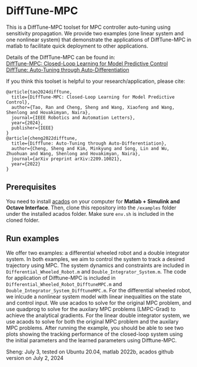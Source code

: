 # DiffTune-MPC

This is a DiffTune-MPC toolset for MPC controller auto-tuning using sensitivity propagation. We provide two examples (one linear system and one nonlinear system) that demonstrate the applications of DiffTune-MPC in matlab to facilitate quick deployment to other applications. 

Details of the DiffTune-MPC can be found in:<br />
[DiffTune-MPC: Closed-Loop Learning for Model Predictive Control](https://arxiv.org/abs/2312.11384)<br />
[DiffTune: Auto-Tuning through Auto-Differentiation](https://arxiv.org/abs/2209.10021)<br />

If you think this toolset is helpful to your research/application, please cite:<br />
```
@article{tao2024difftune,
  title={DiffTune-MPC: Closed-Loop Learning for Model Predictive Control},
  author={Tao, Ran and Cheng, Sheng and Wang, Xiaofeng and Wang, Shenlong and Hovakimyan, Naira},
  journal={IEEE Robotics and Automation Letters},
  year={2024},
  publisher={IEEE}
}
@article{cheng2022difftune,
  title={DiffTune: Auto-Tuning through Auto-Differentiation},
  author={Cheng, Sheng and Kim, Minkyung and Song, Lin and Wu, Zhuohuan and Wang, Shenlong and Hovakimyan, Naira},
  journal={arXiv preprint arXiv:2209.10021},
  year={2022}
}
```

## Prerequisites

You need to install [acados](https://docs.acados.org/index.html) on your computer for **Matlab + Simulink and Octave Interface**. Then, clone this repository into the ```/examples``` folder under the installed acados folder. Make sure ```env.sh``` is included in the cloned folder.

## Run examples

We offer two examples: a differential wheeled robot and a double integrator system. In both examples, we aim to control the system to track a desired trajectory using MPC. The system dynamics and constraints are included in ```Differential_Wheeled_Robot.m``` and ```Double_Integrator_System.m```. The code for application of Difftune-MPC is included in ```Differential_Wheeled_Robot_DifftuneMPC.m``` and ```Double_Integrator_System_DifftuneMPC.m```. For the differential wheeled robot, we inlcude a nonlinear system model with linear inequalities on the state and control input. We use acados to solve for the original MPC problem, and use quadprog to solve for the auxilary MPC problems (LMPC-Grad) to achieve the analytical gradients. For the linear double integrator system, we use acaods to solve for both the original MPC problem and the auxilary MPC problems. After running the example, you should be able to see two plots showing the tracking performance of the closed-loop system using the initial parameters and the learned parameters using Difftune-MPC.

Sheng: July 3, tested on Ubuntu 20.04, matlab 2022b, acados github version on July 2, 2024
